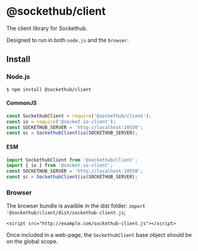 # @sockethub/client

The client library for Sockethub. 

Designed to run in both `node.js` and the `browser`.

## Install

### Node.js

`$ npm install @sockethub/client`

#### CommonJS
```javascript
const SockethubClient = require('@sockethub/client');
const io = require('@socket.io-client');
const SOCKETHUB_SERVER = 'http://localhost:10550';
const sc = SockethubClient(io(SOCKETHUB_SERVER);
```

#### ESM
```javascript
import SockethubClient from '@sockethub/client';
import { io } from '@socket.io-client';
const SOCKETHUB_SERVER = 'http://localhost:10550';
const sc = SockethubClient(io(SOCKETHUB_SERVER);
```

### Browser

The browser bundle is availble in the dist folder:
`import '@sockethub/client/dist/sockethub-client.js`;

`<script src="http://example.com/sockethub-client.js"></script>`

Once included in a web-page, the `SockethubClient` base object should be on the global scope.
